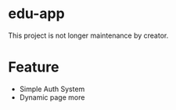 # edu-app
This project is not longer maintenance by creator.

# Feature
- Simple Auth System
- Dynamic page
more


